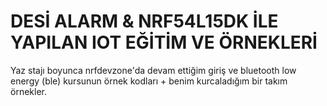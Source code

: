 # DESİ ALARM & NRF54L15DK İLE YAPILAN IOT EĞİTİM VE ÖRNEKLERİ
Yaz stajı boyunca nrfdevzone'da devam ettiğim giriş ve bluetooth low energy (ble) kursunun örnek kodları + benim kurcaladığım bir takım örnekler.  

